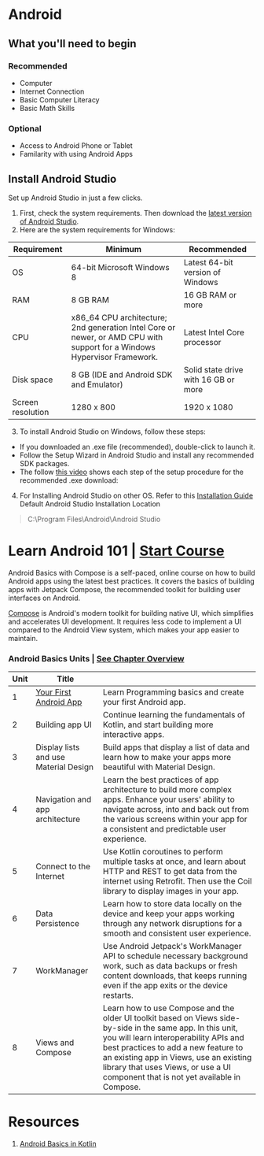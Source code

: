 # Android

## What you'll need to begin

### Recommended
* Computer
* Internet Connection
* Basic Computer Literacy
* Basic Math Skills

### Optional
* Access to Android Phone or Tablet
* Familarity with using Android Apps

## Install Android Studio
Set up Android Studio in just a few clicks.
1.  First, check the system requirements. Then download the <a href="https://developer.android.com/studio">latest version of Android Studio</a>.
2.  Here are the system requirements for Windows:

| Requirement	| Minimum	|Recommended |
|--------------|---------|------------|
OS	| 64-bit Microsoft Windows 8	| Latest 64-bit version of Windows
RAM	 |8 GB RAM	| 16 GB RAM or more
CPU	| x86_64 CPU architecture; 2nd generation Intel Core or newer, or AMD CPU with support for a Windows Hypervisor Framework.|	Latest Intel Core processor
Disk space |	8 GB (IDE and Android SDK and Emulator)	| Solid state drive with 16 GB or more
Screen resolution |	1280 x 800	| 1920 x 1080


3. To install Android Studio on Windows, follow these steps:
* If you downloaded an .exe file (recommended), double-click to launch it.
* Follow the Setup Wizard in Android Studio and install any recommended SDK packages.
* The follow [this video](https://developer.android.com/static/studio/videos/studio-install-windows.mp4) shows each step of the setup procedure for the recommended .exe download:
 4. For Installing Android Studio on other OS. Refer to this [Installation Guide](https://developer.android.com/studio/install)
Default Android Studio Installation Location 
> C:\Program Files\Android\Android Studio

# Learn Android 101 | [Start Course](https://developer.android.com/courses/android-basics-compose/course)
Android Basics with Compose is a self-paced, online course on how to build Android apps using the latest best practices. It covers the basics of building apps with Jetpack Compose, the recommended toolkit for building user interfaces on Android.

[Compose](https://developer.android.com/jetpack/compose) is Android's modern toolkit for building native UI, which simplifies and accelerates UI development. It requires less code to implement a UI compared to the Android View system, which makes your app easier to maintain.

### Android Basics Units | [See Chapter Overview](https://github.com/SanjeevStephan/android/tree/master/training-course)
| Unit | Title | |
|--|-------|----|
|1| [Your First Android App](https://developer.android.com/courses/android-basics-compose/unit-1) | Learn Programming basics and create your first Android app. 
|2| Building app UI | Continue learning the fundamentals of Kotlin, and start building more interactive apps. 
|3| Display lists and use Material Design | Build apps that display a list of data and learn how to make your apps more beautiful with Material Design. 
|4| Navigation and app architecture | Learn the best practices of app architecture to build more complex apps. Enhance your users' ability to navigate across, into and back out from the various screens within your app for a consistent and predictable user experience.
|5|Connect to the Internet |  Use Kotlin coroutines to perform multiple tasks at once, and learn about HTTP and REST to get data from the internet using Retrofit. Then use the Coil library to display images in your app.
|6| Data Persistence| Learn how to store data locally on the device and keep your apps working through any network disruptions for a smooth and consistent user experience.
|7| WorkManager | Use Android Jetpack's WorkManager API to schedule necessary background work, such as data backups or fresh content downloads, that keeps running even if the app exits or the device restarts.
|8| Views and Compose | Learn how to use Compose and the older UI toolkit based on Views side-by-side in the same app. In this unit, you will learn interoperability APIs and best practices to add a new feature to an existing app in Views, use an existing library that uses Views, or use a UI component that is not yet available in Compose.

# Resources
1. [Android Basics in Kotlin](https://developer.android.com/courses/android-basics-kotlin/course)


